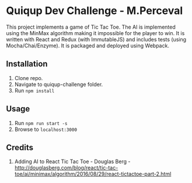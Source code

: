# Quiqup Dev Challenge - M.Perceval

This project implements a game of Tic Tac Toe.  The AI is implemented using the MinMax algorithm making it impossible for the player to win.
It is written with React and Redux (with ImmutableJS) and includes tests (using Mocha/Chai/Enzyme).
It is packaged and deployed using Webpack.

## Installation
1.	Clone repo.
2.  Navigate to quiqup-challenge folder.
3.	Run `npm install`

## Usage
1.	Run `npm run start -s`
2.	Browse to `localhost:3000`

## Credits
1.	Adding AI to React Tic Tac Toe - Douglas Berg - http://douglasberg.com/blog/react/tic-tac-toe/ai/minimax/algorithm/2016/08/29/react-tictactoe-part-2.html
